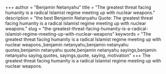+++
author = "Benjamin Netanyahu"
title = "The greatest threat facing humanity is a radical Islamist regime meeting up with nuclear weapons."
description = "the best Benjamin Netanyahu Quote: The greatest threat facing humanity is a radical Islamist regime meeting up with nuclear weapons."
slug = "the-greatest-threat-facing-humanity-is-a-radical-islamist-regime-meeting-up-with-nuclear-weapons"
keywords = "The greatest threat facing humanity is a radical Islamist regime meeting up with nuclear weapons.,benjamin netanyahu,benjamin netanyahu quotes,benjamin netanyahu quote,benjamin netanyahu sayings,benjamin netanyahu saying,quotes, sayings,quote, saying, motivation"
+++
The greatest threat facing humanity is a radical Islamist regime meeting up with nuclear weapons.
